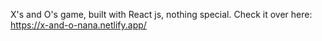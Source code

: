 X's and O's game, built with React js, nothing special.
Check it over here:
https://x-and-o-nana.netlify.app/
